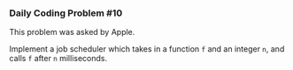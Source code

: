 ### Daily Coding Problem #10

This problem was asked by Apple.

Implement a job scheduler which takes in a function `f` and an integer `n`, and calls `f` after `n` milliseconds.
